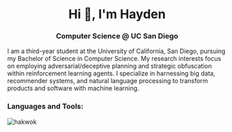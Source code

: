<!-- ![backdrop1](https://github.com/hakwok/hakwok/assets/77424165/e5bf779b-5b91-4d44-9eee-526969be1cec) -->
<h1 align="center">Hi 👋, I'm Hayden</h1>
<h3 align="center">Computer Science @ UC San Diego</h3>

I am a third-year student at the University of California, San Diego, pursuing my Bachelor of Science in Computer Science. My research interests focus on employing adversarial/deceptive planning and strategic obfuscation within reinforcement learning agents. I specialize in harnessing big data, recommender systems, and natural language processing to transform products and software with machine learning.

<h3 align="left">Languages and Tools:</h3>
<p><img align="left" src="https://github-readme-stats.vercel.app/api/top-langs?username=hakwok&show_icons=true&locale=en&layout=compact" alt="hakwok" /></p>
